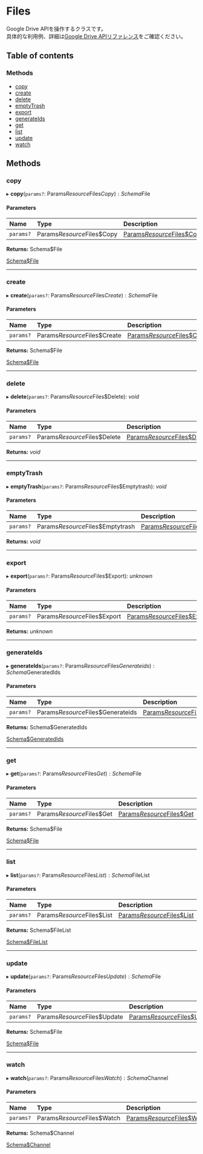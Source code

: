 # Files


Google Drive APIを操作するクラスです。<br>具体的な利用例、詳細は[Google Drive APIリファレンス](https://developers.google.com/drive/api/v3/reference)をご確認ください。

## Table of contents

### Methods

- [copy](files.md#copy)
- [create](files.md#create)
- [delete](files.md#delete)
- [emptyTrash](files.md#emptytrash)
- [export](files.md#export)
- [generateIds](files.md#generateids)
- [get](files.md#get)
- [list](files.md#list)
- [update](files.md#update)
- [watch](files.md#watch)

## Methods

### copy

▸ **copy**(`params?`: Params$Resource$Files$Copy): Schema$File

#### Parameters

| Name | Type | Description |
| :------ | :------ | :------ |
| `params?` | Params$Resource$Files$Copy | <a href="https://googleapis.dev/nodejs/googleapis/66.0.0/drive/interfaces/Params$Resource$Files$Copy-1.html">Params$Resource$Files$Copy</a> |

**Returns:** Schema$File

<a href="https://googleapis.dev/nodejs/googleapis/66.0.0/drive/interfaces/Schema$File-1.html">Schema$File</a>

___

### create

▸ **create**(`params?`: Params$Resource$Files$Create): Schema$File

#### Parameters

| Name | Type | Description |
| :------ | :------ | :------ |
| `params?` | Params$Resource$Files$Create | <a href="https://googleapis.dev/nodejs/googleapis/66.0.0/drive/interfaces/Params$Resource$Files$Create.html">Params$Resource$Files$Create</a> |

**Returns:** Schema$File

<a href="https://googleapis.dev/nodejs/googleapis/66.0.0/drive/interfaces/Schema$File-1.html">Schema$File</a>

___

### delete

▸ **delete**(`params?`: Params$Resource$Files$Delete): *void*

#### Parameters

| Name | Type | Description |
| :------ | :------ | :------ |
| `params?` | Params$Resource$Files$Delete | <a href="https://googleapis.dev/nodejs/googleapis/66.0.0/drive/interfaces/Params$Resource$Files$Delete-1.html">Params$Resource$Files$Delete</a> |

**Returns:** *void*

___

### emptyTrash

▸ **emptyTrash**(`params?`: Params$Resource$Files$Emptytrash): *void*

#### Parameters

| Name | Type | Description |
| :------ | :------ | :------ |
| `params?` | Params$Resource$Files$Emptytrash | <a href="https://googleapis.dev/nodejs/googleapis/66.0.0/drive/interfaces/Params$Resource$Files$Emptytrash-1.html">Params$Resource$Files$Emptytrash</a> |

**Returns:** *void*

___

### export

▸ **export**(`params?`: Params$Resource$Files$Export): *unknown*

#### Parameters

| Name | Type | Description |
| :------ | :------ | :------ |
| `params?` | Params$Resource$Files$Export | <a href="https://googleapis.dev/nodejs/googleapis/66.0.0/drive/interfaces/Params$Resource$Files$Export-1.html">Params$Resource$Files$Export</a> |

**Returns:** *unknown*

___

### generateIds

▸ **generateIds**(`params?`: Params$Resource$Files$Generateids): Schema$GeneratedIds

#### Parameters

| Name | Type | Description |
| :------ | :------ | :------ |
| `params?` | Params$Resource$Files$Generateids | <a href="https://googleapis.dev/nodejs/googleapis/66.0.0/drive/interfaces/Params$Resource$Files$Generateids-1.html">Params$Resource$Files$Generateids</a> |

**Returns:** Schema$GeneratedIds

<a href="https://googleapis.dev/nodejs/googleapis/66.0.0/drive/interfaces/Schema$GeneratedIds-1.html">Schema$GeneratedIds</a>

___

### get

▸ **get**(`params?`: Params$Resource$Files$Get): Schema$File

#### Parameters

| Name | Type | Description |
| :------ | :------ | :------ |
| `params?` | Params$Resource$Files$Get | <a href="https://googleapis.dev/nodejs/googleapis/66.0.0/drive/interfaces/Params$Resource$Files$Get-1.html">Params$Resource$Files$Get</a> |

**Returns:** Schema$File

<a href="https://googleapis.dev/nodejs/googleapis/66.0.0/drive/interfaces/Schema$File-1.html">Schema$File</a>

___

### list

▸ **list**(`params?`: Params$Resource$Files$List): Schema$FileList

#### Parameters

| Name | Type | Description |
| :------ | :------ | :------ |
| `params?` | Params$Resource$Files$List | <a href="https://googleapis.dev/nodejs/googleapis/66.0.0/drive/interfaces/Params$Resource$Files$List-1.html">Params$Resource$Files$List</a> |

**Returns:** Schema$FileList

<a href="https://googleapis.dev/nodejs/googleapis/66.0.0/drive/interfaces/Schema$FileList-1.html">Schema$FileList</a>

___

### update

▸ **update**(`params?`: Params$Resource$Files$Update): Schema$File

#### Parameters

| Name | Type | Description |
| :------ | :------ | :------ |
| `params?` | Params$Resource$Files$Update | <a href="https://googleapis.dev/nodejs/googleapis/66.0.0/drive/interfaces/Params$Resource$Files$Update-1.html">Params$Resource$Files$Update</a> |

**Returns:** Schema$File

<a href="https://googleapis.dev/nodejs/googleapis/66.0.0/drive/interfaces/Schema$File-1.html">Schema$File</a>

___

### watch

▸ **watch**(`params?`: Params$Resource$Files$Watch): Schema$Channel

#### Parameters

| Name | Type | Description |
| :------ | :------ | :------ |
| `params?` | Params$Resource$Files$Watch | <a href="https://googleapis.dev/nodejs/googleapis/66.0.0/drive/interfaces/Params$Resource$Files$Watch-1.html">Params$Resource$Files$Watch</a> |

**Returns:** Schema$Channel

<a href="https://googleapis.dev/nodejs/googleapis/66.0.0/drive/interfaces/Schema$Channel-1.html">Schema$Channel</a>
